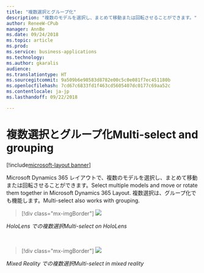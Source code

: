 ```yaml
---
title: "複数選択とグループ化"
description: "複数のモデルを選択し、まとめて移動または回転させることができます。"
author: ReneeW-CPub
manager: AnnBe
ms.date: 09/24/2018
ms.topic: article
ms.prod: 
ms.service: business-applications
ms.technology: 
ms.author: gkaralis
audience: 
ms.translationtype: HT
ms.sourcegitcommit: 9a509b6e98583d8782e00c5c0e081f7ec451180b
ms.openlocfilehash: 7cd67c6833fd1f463cd5605407dc0177c69aa52c
ms.contentlocale: ja-jp
ms.lasthandoff: 09/22/2018

---
```


# <a name="multi-select-and-grouping"></a><span data-ttu-id="47b5a-103">複数選択とグループ化</span><span class="sxs-lookup"><span data-stu-id="47b5a-103">Multi-select and grouping</span></span>

[!include[microsoft-layout banner](../includes/microsoft-layout.md)]

<span data-ttu-id="47b5a-104">Microsoft Dynamics 365 レイアウトで、複数のモデルを選択し、まとめて移動または回転させることができます。</span><span class="sxs-lookup"><span data-stu-id="47b5a-104">Select multiple models and move or rotate them together in Microsoft Dynamics 365 Layout.</span></span> <span data-ttu-id="47b5a-105">複数選択は、グループ化でも機能します。</span><span class="sxs-lookup"><span data-stu-id="47b5a-105">Multi-select also works with grouping.</span></span>

> [!div class="mx-imgBorder"]
> ![](media/2585eb0568249a61a5d349584e82442f.jpg)

<span data-ttu-id="47b5a-106">*HoloLens での複数選択*</span><span class="sxs-lookup"><span data-stu-id="47b5a-106">*Multi-select on HoloLens*</span></span>

<br>

> [!div class="mx-imgBorder"]
> ![](media/b013bf0a5f5b5d1662cd44253469bfa2.jpg)

<span data-ttu-id="47b5a-107">*Mixed Reality での複数選択*</span><span class="sxs-lookup"><span data-stu-id="47b5a-107">*Multi-select in mixed reality*</span></span>

<!-- link to user guide 
[Learn more about multi-select.]()
-->


